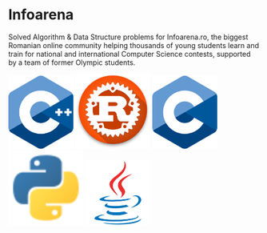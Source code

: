 # Infoarena

Solved Algorithm & Data Structure problems for Infoarena.ro, the biggest Romanian online community helping thousands of young students learn and train for national and international Computer Science contests, supported by a team of former Olympic students.

<img src="Docs/Images/Cpp_logo.png" alt="C++" width="130"/>  
<img src="Docs/Images/Rust_logo.png" alt="Rust" width="150"/>
<img src="Docs/Images/C_logo.png" alt="C" width="130"/>
<img src="Docs/Images/Python_logo.svg" alt="Python" width="150"/>
<img src="Docs/Images/Java_logo.svg" alt="Java" width="130"/>
